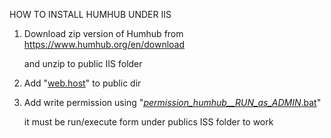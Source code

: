 HOW TO INSTALL HUMHUB UNDER IIS 


1. Download zip version of Humhub from https://www.humhub.org/en/download

   and unzip to public IIS folder



2. Add "[web.host](web.host)" to public dir


3. Add write permission using  "[_permission_humhub__RUN_as_ADMIN_.bat](_permission_humhub__RUN_as_ADMIN_.bat)"
   
   it must be run/execute form under publics ISS folder to work
